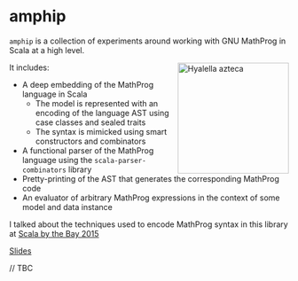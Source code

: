 # amphip
`amphip` is a collection of experiments around working with GNU MathProg in Scala at a high level.

<img style="float:right" alt="Hyalella azteca" src="https://upload.wikimedia.org/wikipedia/commons/5/59/Hyalella_azteca.jpg" width="200" />

It includes:
* A deep embedding of the MathProg language in Scala
  * The model is represented with an encoding of the language AST using case classes and sealed traits
  * The syntax is mimicked using smart constructors and combinators
* A functional parser of the MathProg language using the `scala-parser-combinators` library
* Pretty-printing of the AST that generates the corresponding MathProg code
* An evaluator of arbitrary MathProg expressions in the context of some model and data instance

I talked about the techniques used to encode MathProg syntax in this library at [Scala by the Bay 2015](http://scalabythebay2015.sched.org/event/8cbbc52523ac9e5a905361e00d357099)

[Slides](http://www.slideshare.net/gerferra/an-embedded-dsl-to-manipulate-mathprog-mixed-integer-programming-models-within-scala)

// TBC

